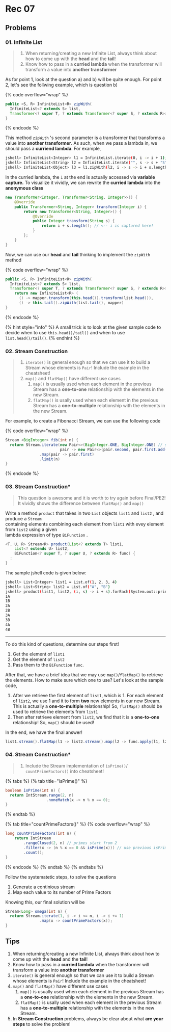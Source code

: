 # Rec 07

## Problems

### 01. Infinite List

> 1. When returning/creating a new Infinite List, always think about how to come up with the **head** and the **tail**!
> 2. Know how to pass in a **curried lambda** when the transformer will transform a value into **another transformer**

As for point 1, look at the question a) and b) will be quite enough. For point 2, let's see the follwing example, which is question b)

{% code overflow="wrap" %}
```java
public <S, R> InfiniteList<R> zipWith(
  InfiniteList<? extends S> list,
  Transformer<? super T, ? extends Transformer<? super S, ? extends R>> mapper) {
}
```
{% endcode %}

This method `zipWith` 's second parameter is a transformer that transforms a value into **another transformer**. As such, when we pass a lambda in, we should pass a **curriend lambda**. For example,

```sh
jshell> InfiniteList<Integer> l1 = InfiniteList.iterate(0, i -> i + 1);;
jshell> InfiniteList<String> l2 = InfiniteList.iterate("", s -> s + "S");;
jshell> InfiniteList<Object> l3 = l1.zipWith(l2, i -> s -> i + s.length());
```

In the curried lambda, the `i` at the end is actually accessed via **variable capture.** To visualize it vividly, we can rewrite the **curried lambda** into the **anonymous class**

```java
new Transformer<Integer, Transformer<String, Integer>>() {
    @Override
    public Transformer<String, Integer> transform(Integer i) {
        return new Transformer<String, Integer>() {
            @Override
            public Integer transform(String s) {
                return i + s.length(); // <-- i is captured here!
            }
        };
    }
}
```

Now, we can use our **head** and **tail** thinking to implement the `zipWith` method

{% code overflow="wrap" %}
```java
public <S, R> InfiniteList<R> zipWith(
  InfiniteList<? extends S> list,
  Transformer<? super T, ? extends Transformer<? super S, ? extends R>> mapper) {
    return new InfiniteList<R> (
      () -> mapper.transform(this.head()).transform(list.head()),
      () -> this.tail().zipWith(list.tail(), mapper)
}
```
{% endcode %}

{% hint style="info" %}
A small trick is to look at the given sample code to decide when to use `this.head()/tail()` and when to use `list.head()/tail()`.
{% endhint %}

### 02. Stream Construction

> 1. `iterate()` is general enough so that we can use it to build a Stream whose elements is `Pair`! Include the example in the cheatsheet!
> 2. `map()` and `flatMap()` have different use cases
>    1. `map()` is usually used when each element in the previous Stream has a **one-to-one** relationship with the elements in the new Stream.
>    2. `flatMap()` is usally used when each element in the previous Stream has a **one-to-multiple** relationship with the elements in the new Stream.

For example, to create a Fibonacci Stream, we can use the following code

{% code overflow="wrap" %}
```java
Stream <BigInteger> fib(int n) {
  return Stream.iterate(new Pair<>(BigInteger.ONE, BigInteger.ONE) // seed
                        pair -> new Pair<>(pair.second, pair.first.add(pair.second))) // Trasformer
               .map(pair -> pair.first)
               .limit(n)
}
```
{% endcode %}

### 03. Stream Construction\*

> This question is awesome and it is worth to try again before Final/PE2! It vividly shows the difference between `flatMap()` and `map()`

Write a method `product` that takes in two `List` objects `list1` and `list2` , and produce a `Stream`\
containing elements combining each element from `list1` with evey element from `list2` using a given\
lambda expression of type `BiFunction` .

```java
<T, U, R> Stream<R> product(List<? extends T> list1,
    List<? extends U> list2,
    BiFunction<? super T, ? super U, ? extends R> func) {
  :
}
```

The sample jshell code is given below:

```sh
jshell> List<Integer> list1 = List.of(1, 2, 3, 4)
jshell> List<String> list2 = List.of("A", "B")
jshell> product(list1, list2, (i, s) -> i + s).forEach(System.out::println)
1A
1B
2A
2B
3A
3B
4A
4B
```

***

To do this kind of questions, determine our steps first!

1. Get the element of `list1`
2. Get the element of `list2`
3. Pass them to the `BiFunction` `func`.

After that, we have a brief idea that we may use `map()`/`flatMap()` to retrieve the elements. How to make sure which one to use? Let's look at the sample code,

1. After we retrieve the first element of `list1`, which is 1. For each element of `list2`, we use 1 and it to form **two** new elements in our new Stream. This is actually a **one-to-multiple** relationship! So, `flatMap()` should be used to retrieve the elements from `list1`
2. Then after retrieve element from `list2`, we find that it is a **one-to-one** relationship! So, `map()` should be used!

In the end, we have the final answer!

```java
list1.stream().flatMap(l1 -> list2.stream().map(l2 -> func.apply(l1, l2)));
```

### 04. Stream Construction\*

> 1. Include the Stream implementation of `isPrime()`/ `countPrimeFactors()` into cheatsheet!

{% tabs %}
{% tab title="isPrime()" %}
```java
boolean isPrime(int n) {
  return IntStream.range(2, n)
                  .noneMatch(x -> n % x == 0);
}
```
{% endtab %}

{% tab title="countPrimeFactors()" %}
{% code overflow="wrap" %}
```java
long countPrimeFactors(int n) {
    return IntStream
        .rangeClosed(2, n) // primes start from 2
        .filter(x -> (n % x == 0 && isPrime(x))) // use previous isPrime function
        .count();
}
```
{% endcode %}
{% endtab %}
{% endtabs %}

Follow the systematetic steps, to solve the questions

1. Generate a continious stream
2. Map each value to its number of Prime Factors

Knowing this, our final solution will be

```java
Stream<Long> omega(int n) {
  return Stream.iterate(1, i -> i <= n, i -> i += 1)
               .map(x -> countPrimeFactors(x));
}
```

## Tips

1. When returning/creating a new Infinite List, always think about how to come up with the **head** and the **tail**!
2. Know how to pass in a **curried lambda** when the transformer will transform a value into **another transformer**
3. `iterate()` is general enough so that we can use it to build a Stream whose elements is `Pair`! Include the example in the cheatsheet!
4. `map()` and `flatMap()` have different use cases
   1. `map()` is usually used when each element in the previous Stream has a **one-to-one** relationship with the elements in the new Stream.
   2. `flatMap()` is usally used when each element in the previous Stream has a **one-to-multiple** relationship with the elements in the new Stream.
5. In **Stream Construction** problems, always be clear about what **are your steps** to solve the problem!
